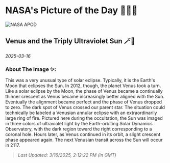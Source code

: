 
# NASA's Picture of the Day 🧑‍🚀💫

  ![NASA APOD](https://apod.nasa.gov/apod/image/2503/SunVenusUv3_SdoDove_960.jpg)
  
  ## Venus and the Triply Ultraviolet Sun 🪄🌌
  
  _2025-03-16_
  
  ### About The Image ✨: 
  
  This was a very unusual type of solar eclipse.  Typically, it is the Earth's Moon that eclipses the Sun.  In 2012, though, the planet Venus took a turn.  Like a solar eclipse by the Moon, the phase of Venus became a continually thinner crescent as Venus became increasingly better aligned with the Sun.  Eventually the alignment became perfect and the phase of Venus dropped to zero.  The dark spot of Venus crossed our parent star.  The situation could technically be labeled a Venusian annular eclipse with an extraordinarily large ring of fire.  Pictured here during the occultation, the Sun was imaged in three colors of ultraviolet light by the Earth-orbiting Solar Dynamics Observatory, with the dark region toward the right corresponding to a coronal hole. Hours later, as Venus continued in its orbit, a slight crescent phase appeared again.  The next Venusian transit across the Sun will occur in 2117.
  
  
  
  > _Last Updated: 3/16/2025, 2:12:22 PM (in GMT)_
  